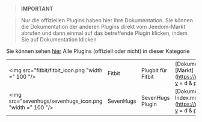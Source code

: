 
>**IMPORTANT**

>Nur die offiziellen Plugins haben hier ihre Dokumentation. Sie können die Dokumentation der anderen Plugins direkt vom Jeedom-Markt abrufen und dann einmal auf das betreffende Plugin klicken, indem Sie auf Dokumentation klicken


Sie können sehen [hier](https://market.jeedom.com/index.php?v=d&p=market&type=plugin&categorie=health) Alle Plugins (offiziell oder nicht) in dieser Kategorie

| | | | |
|--- | --- | --- | ---|
|<img src="fitbit/fitbit_icon.png "width =" 100 "/>|Fitbit|Plugbit für Fitbit|[Dokumentation](Fitbit / Index.md) - [Markt](https://market.jeedom.com/index.php?v = d & p = market_display & id = 1018)|
|<img src="sevenhugs/sevenhugs_icon.png "width =" 100 "/>|SevenHugs|SevenHugs Plugin|[Dokumentation](Sevenhugs / Index.md) - [Markt](https://market.jeedom.com/index.php?v = d & p = market_display & id = 2492)|
